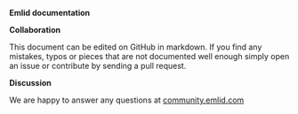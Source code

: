 **Emlid documentation**






**Collaboration**

This document can be edited on GitHub in markdown. If you find any mistakes, typos or  pieces that are not documented well enough simply open an issue or contribute by sending a pull request.

**Discussion**

We are happy to answer any questions at [community.emlid.com](http://community.emlid.com)
